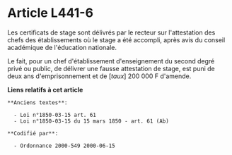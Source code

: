 # Article L441-6

Les certificats de stage sont délivrés par le recteur sur l'attestation des chefs des établissements où le stage a été
accompli, après avis du conseil académique de l'éducation nationale.

Le fait, pour un chef d'établissement d'enseignement du second degré privé ou public, de délivrer une fausse attestation de
stage, est puni de deux ans d'emprisonnement et de [*taux*] 200 000 F d'amende.

**Liens relatifs à cet article**

	**Anciens textes**:

	  - Loi n°1850-03-15 art. 61
	  - Loi n°1850-03-15 du 15 mars 1850 - art. 61 (Ab)

	**Codifié par**:

	  - Ordonnance 2000-549 2000-06-15
